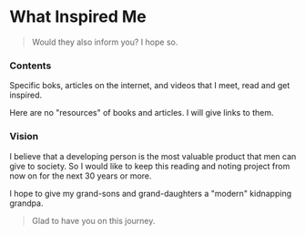 # What Inspired Me  

> Would they also inform you? I hope so.

### Contents

Specific boks, articles on the internet, and videos that I meet, read and get inspired.

Here are no "resources" of books and articles. I will give links to them.

### Vision

I believe that a developing person is the most valuable product that men can give to society. So I would like to keep this reading and noting project from now on for the next 30 years or more. 

I hope to give my grand-sons and grand-daughters a "modern" kidnapping grandpa.

> Glad to have you on this journey.
